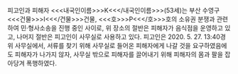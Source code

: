 피고인과 피해자 <<<내국인이름>>>K<<</내국인이름>>>(53세)는 부산 수영구 <<<건물>>>I<<</건물>>>건물, <<<호>>>P<<</호>>>호의 소유권 분쟁과 관련하여 민·형사소송을 진행 중인 사이로, 위 장소의 절반은 피해자가 음식점을 운영하고 있고, 나머지 절반은 피고인이 사무실로 사용하고 있다.
피고인은 2020. 5. 27. 13:40경 위 사무실에서, 서류를 찾기 위해 사무실로 들어온 피해자에게 나갈 것을 요구하였음에도 피해자가 나가지 않자, 사무실 밖으로 피해자를 끌어내기 위해 피해자의 몸과 팔을 잡아당겨 폭행하였다.
